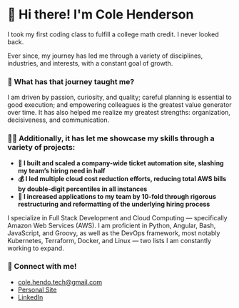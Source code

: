 # 👋 Hi there! I'm Cole Henderson

I took my first coding class to fulfill a college math credit. I never looked back.

Ever since, my journey has led me through a variety of disciplines, industries, and interests, with a constant goal of growth.

### 🤔 What has that journey taught me?

I am driven by passion, curiosity, and quality; careful planning is essential to good execution; and empowering colleagues is the greatest value generator over time. It has also helped me realize my greatest strengths: organization, decisiveness, and communication.

### 👨‍💻 Additionally, it has let me showcase my skills through a variety of projects:

* **🤖 I built and scaled a company-wide ticket automation site, slashing my team’s hiring need in half**
* **💰 I led multiple cloud cost reduction efforts, reducing total AWS bills by double-digit percentiles in all instances**
* **🚀 I increased applications to my team by 10-fold through rigorous restructuring and reformatting of the underlying hiring process**
 
I specialize in Full Stack Development and Cloud Computing — specifically Amazon Web Services (AWS). I am proficient in Python, Angular, Bash, JavaScript, and Groovy, as well as the DevOps framework, most notably Kubernetes, Terraform, Docker, and Linux — two lists I am constantly working to expand. 

### 🤝 Connect with me!
* [cole.hendo.tech@gmail.com](https://mail.google.com/mail/u/0/?source=mailto&to=cole.hendo.tech@gmail.com&fs=1&tf=cm)
* [Personal Site](https://colehendo.com/)
* [LinkedIn](https://www.linkedin.com/in/colehendo/)

